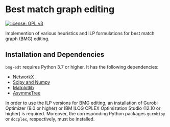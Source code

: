 # Best match graph editing

[![license: GPL v3](https://img.shields.io/badge/License-GPLv3-blue.svg)](https://www.gnu.org/licenses/gpl-3.0)

Implemention of various heuristics and ILP formulations for best match graph (BMG) editing.


## Installation and Dependencies

`bmg-edt` requires Python 3.7 or higher. It has the following dependencies:

* [NetworkX](https://networkx.github.io/)
* [Scipy and Numpy](http://www.scipy.org/install.html)
* [Matplotlib](https://matplotlib.org/)
* [AsymmeTree](https://github.com/david-schaller/AsymmeTree)

In order to use the ILP versions for BMG editing, an installation of Gurobi Optimizer (9.0 or higher) or IBM ILOG CPLEX Optimization Studio (12.10 or higher) is required.
Moreover, the corresponding Python packages `gurobipy` or `docplex`, respectively, must be installed.